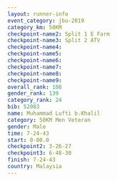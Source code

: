```yaml
---
layout: runner-info 
event_category: jbu-2019 
category_km: 50KM 
checkpoint-name2: Split 1 E Farm 
checkpoint-name3: Split 2 ATV 
checkpoint-name4: 
checkpoint-name5: 
checkpoint-name6: 
checkpoint-name7: 
checkpoint-name8: 
checkpoint-name9: 
overall_rank: 108
gender_rank: 139
category_rank: 24
bib: 52083
name: Muhammad Lufti b.Khalil
category: 50KM Men Veteran
gender: Male
time: 7-24-43
start: 0-00.0
checkpoint2: 3-26-27
checkpoint3: 6-48-30
finish: 7-24-43
country: Malaysia
---
```

